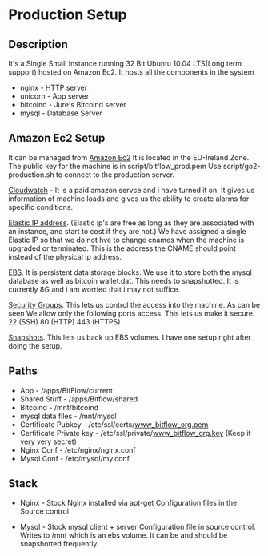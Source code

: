 Production Setup
=================

Description
------------
It's a Single Small Instance running 32 Bit Ubuntu 10.04 LTS(Long term support) hosted on Amazon Ec2.
It hosts all the components in the system

* nginx    - HTTP server
* unicorn  - App server
* bitcoind - Jure's Bitcoind server
* mysql    - Database Server


Amazon Ec2 Setup
----------------

It can be managed from [Amazon Ec2](https://console.aws.amazon.com/ec2/home)
It is located in the EU-Ireland Zone.
The public key for the machine is in script/bitflow_prod.pem
Use script/go2-production.sh to connect to the production server.

[Cloudwatch](https://console.aws.amazon.com/cloudwatch/home?region=eu-west-1) - It is a paid amazon servce and i have turned it on. It gives us information of machine loads and gives us the ability to create alarms for specific conditions.

[Elastic IP address](https://console.aws.amazon.com/ec2/home?region=eu-west-1&#s=Addresses). (Elastic ip's are free as long as they are associated with an instance, and start to cost if they are not.) We have assigned a single Elastic IP so that we do not hve to change cnames when the machine is upgraded or terminated.
This is the address the CNAME should point instead of the physical ip address.


[EBS](https://console.aws.amazon.com/ec2/home?region=eu-west-1#s=Volumes). It is persistent data storage blocks. We use it to store both the mysql database as well as bitcoin wallet.dat. This needs to snapshotted. It is currently 8G and i am worried that i may not suffice.

[Security Groups](https://console.aws.amazon.com/ec2/home?region=eu-west-1#s=SecurityGroups). This lets us control the access into the machine. As can be seen We allow only the following ports access. This lets us make it secure.
22 (SSH)
80 (HTTP)
443 (HTTPS)

[Snapshots](https://console.aws.amazon.com/ec2/home?region=eu-west-1#s=Snapshots). This lets us back up EBS volumes. I have one setup right after doing the setup.



Paths
-----
* App                     - /apps/BitFlow/current
* Shared Stuff            - /apps/Bitflow/shared
* Bitcoind                - /mnt/bitcoind
* mysql data files        - /mnt/mysql
* Certificate Pubkey      - /etc/ssl/certs/www_bitflow_org.pem
* Certificate Private key - /etc/ssl/private/www_bitflow_org.key  (Keep it very very secret)
* Nginx Conf              - /etc/nginx/nginx.conf
* Mysql Conf              - /etc/mysql/my.conf

Stack
-----
* Nginx - Stock Nginx installed via apt-get
        Configuration files in the Source control

* Mysql - Stock mysql client + server 
        Configuration file in source control.
		Writes to /mnt which is an ebs volume. It can be and should be snapshotted frequently.





